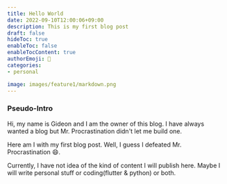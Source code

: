```yaml
---
title: Hello World
date: 2022-09-10T12:00:06+09:00
description: This is my first blog post
draft: false
hideToc: true
enableToc: false
enableTocContent: true
authorEmoji: 🤖
categories:
- personal

image: images/feature1/markdown.png
---
```


### Pseudo-Intro
Hi, my name is Gideon and I am the owner of this blog. I have always wanted a blog but Mr. Procrastination didn't let me build one. 

Here am I with my first blog post. Well, I guess I defeated Mr. Procrastination 😄.

Currently, I have not idea of the kind of content I will publish here. Maybe I will write personal stuff or coding(flutter & python) or both.

